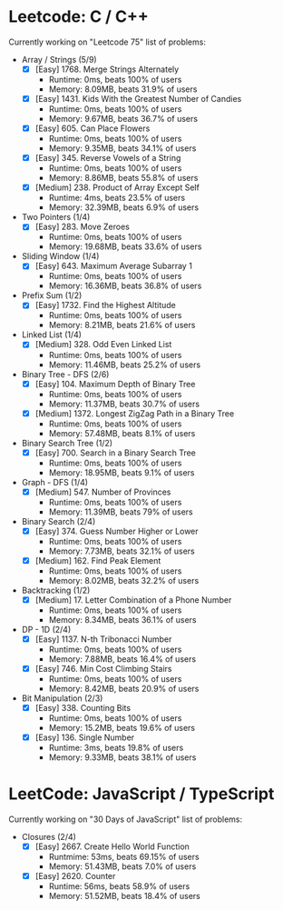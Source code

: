 # Leetcode: C / C++
Currently working on "Leetcode 75" list of problems:
- Array / Strings (5/9)
  - [X] \[Easy] 1768. Merge Strings Alternately
    - Runtime: 0ms, beats 100% of users
    - Memory: 8.09MB, beats 31.9% of users
  - [X] \[Easy] 1431. Kids With the Greatest Number of Candies
    - Runtime: 0ms, beats 100% of users
    - Memory: 9.67MB, beats 36.7% of users
  - [X] \[Easy] 605. Can Place Flowers
    - Runtime: 0ms, beats 100% of users
    - Memory: 9.35MB, beats 34.1% of users
  - [X] \[Easy] 345. Reverse Vowels of a String
    - Runtime: 0ms, beats 100% of users
    - Memory: 8.86MB, beats 55.8% of users
  - [X] \[Medium] 238. Product of Array Except Self
    - Runtime: 4ms, beats 23.5% of users
    - Memory: 32.39MB, beats 6.9% of users
- Two Pointers (1/4)
  - [X] \[Easy] 283. Move Zeroes
    - Runtime: 0ms, beats 100% of users
    - Memory: 19.68MB, beats 33.6% of users
- Sliding Window (1/4)
  - [X] \[Easy] 643. Maximum Average Subarray 1
    - Runtime: 0ms, beats 100% of users
    - Memory: 16.36MB, beats 36.8% of users
- Prefix Sum (1/2)
  - [X] \[Easy] 1732. Find the Highest Altitude
    - Runtime: 0ms, beats 100% of users
    - Memory: 8.21MB, beats 21.6% of users
- Linked List (1/4)
  - [X] \[Medium] 328. Odd Even Linked List
    - Runtime: 0ms, beats 100% of users
    - Memory: 11.46MB, beats 25.2% of users
- Binary Tree - DFS (2/6)
  - [X] \[Easy] 104. Maximum Depth of Binary Tree
    - Runtime: 0ms, beats 100% of users
    - Memory: 11.37MB, beats 30.7% of users
  - [X] \[Medium] 1372. Longest ZigZag Path in a Binary Tree
    - Runtime: 0ms, beats 100% of users
    - Memory: 57.48MB, beats 8.1% of users
- Binary Search Tree (1/2)
  - [X] \[Easy] 700. Search in a Binary Search Tree
    - Runtime: 0ms, beats 100% of users
    - Memory: 18.95MB, beats 9.1% of users
- Graph - DFS (1/4)
  - [X] \[Medium] 547. Number of Provinces
    - Runtime: 0ms, beats 100% of users
    - Memory: 11.39MB, beats 79% of users
- Binary Search (2/4)
  - [X] \[Easy] 374. Guess Number Higher or Lower
    - Runtime: 0ms, beats 100% of users
    - Memory: 7.73MB, beats 32.1% of users
  - [X] \[Medium] 162. Find Peak Element
    - Runtime: 0ms, beats 100% of users
    - Memory: 8.02MB, beats 32.2% of users
- Backtracking (1/2)
  - [X] \[Medium] 17. Letter Combination of a Phone Number
    - Runtime: 0ms, beats 100% of users
    - Memory: 8.34MB, beats 36.1% of users
- DP - 1D (2/4)
  - [X] \[Easy] 1137. N-th Tribonacci Number
    - Runtime: 0ms, beats 100% of users
    - Memory: 7.88MB, beats 16.4% of users
  - [X] \[Easy] 746. Min Cost Climbing Stairs
    - Runtime: 0ms, beats 100% of users
    - Memory: 8.42MB, beats 20.9% of users
- Bit Manipulation (2/3)
  - [X] \[Easy] 338. Counting Bits
    - Runtime: 0ms, beats 100% of users
    - Memory: 15.2MB, beats 19.6% of users
  - [X] \[Easy] 136. Single Number
    - Runtime: 3ms, beats 19.8% of users
    - Memory: 9.33MB, beats 38.1% of users

# LeetCode: JavaScript / TypeScript
Currently working on "30 Days of JavaScript" list of problems:
- Closures (2/4)
  - [X] \[Easy] 2667. Create Hello World Function
    - Runtmime: 53ms, beats 69.15% of users
    - Memory: 51.43MB, beats 7.0% of users
  - [X] \[Easy] 2620. Counter
    - Runtime: 56ms, beats 58.9% of users
    - Memory: 51.52MB, beats 18.4% of users